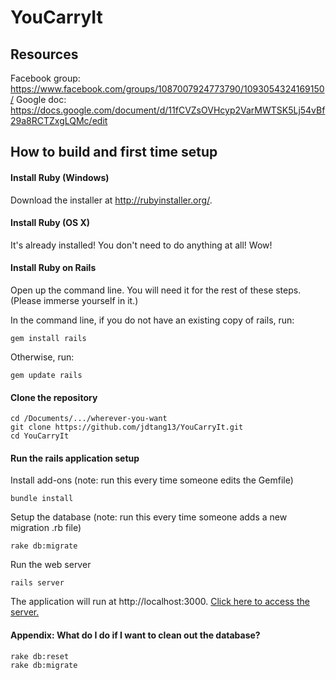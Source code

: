 # YouCarryIt

## Resources

Facebook group: https://www.facebook.com/groups/1087007924773790/1093054324169150/
Google doc: https://docs.google.com/document/d/11fCVZsOVHcyp2VarMWTSK5Lj54vBf29a8RCTZxgLQMc/edit

## How to build and first time setup

#### Install Ruby (Windows)

Download the installer at http://rubyinstaller.org/.

#### Install Ruby (OS X)

It's already installed! You don't need to do anything at all! Wow!

#### Install Ruby on Rails

Open up the command line. You will need it for the rest of these steps. (Please immerse yourself in it.)

In the command line, if you do not have an existing copy of rails, run:

    gem install rails
    
Otherwise, run:

    gem update rails

#### Clone the repository

    cd /Documents/.../wherever-you-want
    git clone https://github.com/jdtang13/YouCarryIt.git
    cd YouCarryIt

#### Run the rails application setup

Install add-ons (note: run this every time someone edits the Gemfile)

    bundle install

Setup the database (note: run this every time someone adds a new migration .rb file)

    rake db:migrate

Run the web server    

    rails server

The application will run at http://localhost:3000. [Click here to access the server.](http://localhost:3000)

#### Appendix: What do I do if I want to clean out the database?

    rake db:reset
    rake db:migrate
